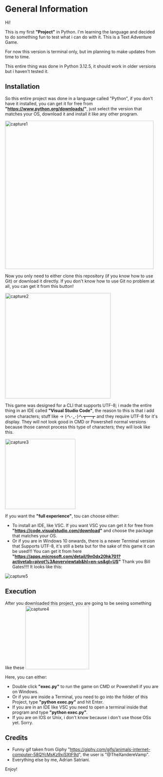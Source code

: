 # General Information

Hi!

This is my first **"Project"** in Python. I'm learning the language and decided to do something fun to test what i can do with it.
This is a Text Adventure Game.

For now this version is terminal only, but im planning to make updates from time to time.

This entire thing was done in Python 3.12.5, it should work in older versions but i haven't tested it. 


## Installation

So this entire project was done in a language called "Python", if you don't have it installed, you can get it for free from **"https://www.python.org/downloads/"**, just select the version that matches your OS, download it and install it like any other program.

<img width="488" alt="capture1" src="https://github.com/user-attachments/assets/fd1e0233-c35d-44d6-8034-65c26d7063c5">


Now you only need to either clone this repository (if you know how to use Git) or download it directly.
If you don't know how to use Git no problem at all, you can get it from this button!

<img width="347" alt="capture2" src="https://github.com/user-attachments/assets/8b7d909d-255f-4f88-99a2-a94d63ba56e9">


This game was designed for a CLI that supports UTF-8; i made the entire thing in an IDE called __"Visual Studio Code"__, the reason to this is that i add some characters; stuff like -> (ヘ･_･)ヘ┳━┳ and they require UTF-8 for it's display. They will not look good in CMD or Powershell normal versions because those cannot process this type of characters; they will look like this.

<img width="231" alt="capture3" src="https://github.com/user-attachments/assets/13a14fe4-7410-4340-a03b-211d19af592a">


If you want the __"full experience"__, tou can choose either:

- To install an IDE, like VSC. If you want VSC you can get it for free from **"https://code.visualstudio.com/download"** and choose the package that matches your OS.
- Or if you are in Windows 10 onwards, there is a newer Terminal version that Supports UTF-8, it's still a beta but for the sake of this game it can be used!!! You can get it from here **"https://apps.microsoft.com/detail/9n0dx20hk701?activetab=pivot%3Aoverviewtab&hl=en-us&gl=US"** Thank you Bill Gates!!!!
It looks like this:

![capture5](https://github.com/user-attachments/assets/dee3d261-99fb-498c-83e3-e211cf069df6)


## Execution

After you downloaded this project, you are going to be seeing something like these 
<img width="209" alt="capture4" src="https://github.com/user-attachments/assets/b9cfdacf-19e2-4903-8475-9d420bb53828"> 

Here, you can either:

- Double click __"exec.py"__ to run the game on CMD or Powershell if you are on Windows.
- Or if you are inside a Terminal, you need to go into the folder of this Project, type __"python exec.py"__ and hit Enter.
- If you are in an IDE like VSC you need to open a terminal inside that program and type __"python exec.py"__.
- If you are on IOS or Unix, i don't know because i don't use those OSs yet. Sorry.

## Credits

- Funny gif taken from Giphy "https://giphy.com/gifs/animals-internet-computer-58QYcMsKz9xiSXtF9d", the user is "@TheXandereVamp".
- Everything else by me, Adrian Satriani.

Enjoy!
